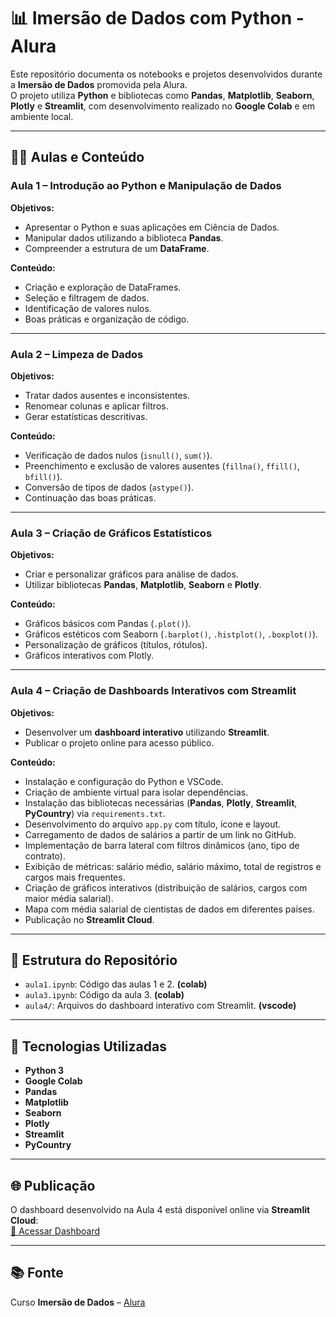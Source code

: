 # 📊 Imersão de Dados com Python - Alura

Este repositório documenta os notebooks e projetos desenvolvidos durante a **Imersão de Dados** promovida pela Alura.  
O projeto utiliza **Python** e bibliotecas como **Pandas**, **Matplotlib**, **Seaborn**, **Plotly** e **Streamlit**, com desenvolvimento realizado no **Google Colab** e em ambiente local.

---

## 👨‍🏫 Aulas e Conteúdo

### **Aula 1 – Introdução ao Python e Manipulação de Dados**
**Objetivos:**
- Apresentar o Python e suas aplicações em Ciência de Dados.
- Manipular dados utilizando a biblioteca **Pandas**.
- Compreender a estrutura de um **DataFrame**.

**Conteúdo:**
- Criação e exploração de DataFrames.
- Seleção e filtragem de dados.
- Identificação de valores nulos.
- Boas práticas e organização de código.

---

### **Aula 2 – Limpeza de Dados**
**Objetivos:**
- Tratar dados ausentes e inconsistentes.
- Renomear colunas e aplicar filtros.
- Gerar estatísticas descritivas.

**Conteúdo:**
- Verificação de dados nulos (`isnull()`, `sum()`).
- Preenchimento e exclusão de valores ausentes (`fillna()`, `ffill()`, `bfill()`).
- Conversão de tipos de dados (`astype()`).
- Continuação das boas práticas.

---

### **Aula 3 – Criação de Gráficos Estatísticos**
**Objetivos:**
- Criar e personalizar gráficos para análise de dados.
- Utilizar bibliotecas **Pandas**, **Matplotlib**, **Seaborn** e **Plotly**.

**Conteúdo:**
- Gráficos básicos com Pandas (`.plot()`).
- Gráficos estéticos com Seaborn (`.barplot()`, `.histplot()`, `.boxplot()`).
- Personalização de gráficos (títulos, rótulos).
- Gráficos interativos com Plotly.

---

### **Aula 4 – Criação de Dashboards Interativos com Streamlit**
**Objetivos:**
- Desenvolver um **dashboard interativo** utilizando **Streamlit**.
- Publicar o projeto online para acesso público.

**Conteúdo:**
- Instalação e configuração do Python e VSCode.
- Criação de ambiente virtual para isolar dependências.
- Instalação das bibliotecas necessárias (**Pandas**, **Plotly**, **Streamlit**, **PyCountry**) via `requirements.txt`.
- Desenvolvimento do arquivo `app.py` com título, ícone e layout.
- Carregamento de dados de salários a partir de um link no GitHub.
- Implementação de barra lateral com filtros dinâmicos (ano, tipo de contrato).
- Exibição de métricas: salário médio, salário máximo, total de registros e cargos mais frequentes.
- Criação de gráficos interativos (distribuição de salários, cargos com maior média salarial).
- Mapa com média salarial de cientistas de dados em diferentes países.
- Publicação no **Streamlit Cloud**.

---

## 📂 Estrutura do Repositório
- `aula1.ipynb`: Código das aulas 1 e 2. **(colab)**
- `aula3.ipynb`: Código da aula 3. **(colab)**
- `aula4/`: Arquivos do dashboard interativo com Streamlit. **(vscode)**

---

## 🚀 Tecnologias Utilizadas
- **Python 3**
- **Google Colab**
- **Pandas**
- **Matplotlib**
- **Seaborn**
- **Plotly**
- **Streamlit**
- **PyCountry**

---

## 🌐 Publicação
O dashboard desenvolvido na Aula 4 está disponível online via **Streamlit Cloud**:  
[🔗 Acessar Dashboard](https://mundo-salarios.streamlit.app)  

---

## 📚 Fonte
Curso **Imersão de Dados** – [Alura](https://www.alura.com.br)
